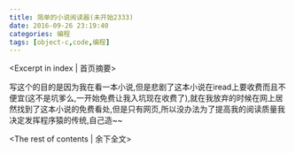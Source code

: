 ```yaml
---
title: 简单的小说阅读器(未开始2333)
date: 2016-09-26 23:19:40
categories: 编程
tags: [object-c,code,编程]
---
```


<Excerpt in index | 首页摘要> 

写这个的目的是因为我在看一本小说,但是悲剧了这本小说在iread上要收费而且不便宜(这不是坑爹么,一开始免费让我入坑现在收费了),就在我放弃的时候在网上居然找到了这本小说的免费看处,但是只有网页,所以没办法为了提高我的阅读质量我决定发挥程序猿的传统,自己造~~

<!-- more -->

<The rest of contents | 余下全文>

